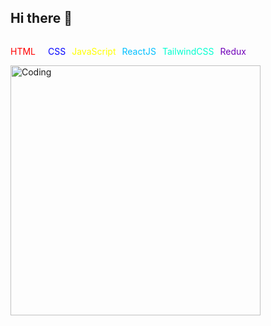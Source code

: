 ## Hi there 👋

<!--
**aryanchari06/aryanchari06** is a ✨ _special_ ✨ repository because its `README.md` (this file) appears on your GitHub profile.

Here are some ideas to get you started:

- 🔭 I’m currently working on ...
- 🌱 I’m currently learning ...
- 👯 I’m looking to collaborate on ...
- 🤔 I’m looking for help with ...
- 💬 Ask me about ...
- 📫 How to reach me: ...
- 😄 Pronouns: ...
- ⚡ Fun fact: ...
-->

<div style="display: flex; list-style: none; gap: 10px;" >
        <p style="color: red;">HTML<p>
        <p style="color: blue;">CSS</p>
        <p style="color: yellow;">JavaScript</p>
        <p style="color: rgb(0, 191, 255);">ReactJS</p>
        <p style="color: rgb(0, 255, 208);">TailwindCSS</p>
        <p style="color: rgb(111, 0, 184);">Redux</p>
    </div>
<img align="left" alt="Coding" width="400" src="https://i.ibb.co/0hYxDyW/bg.jpg">

